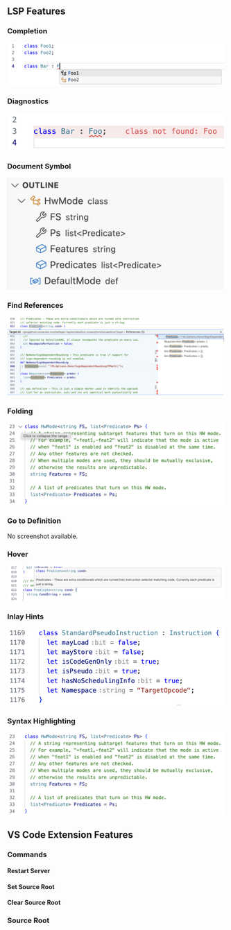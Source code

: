 ## LSP Features

<style>
img {
    max-width: 500px;
}
</style>

### Completion

![Completion](images/completion.png)

### Diagnostics

![Diagnostics](images/diagnostics.png)

### Document Symbol

![Document Symbol](images/document-symbol.png)

### Find References

![Find References](images/find-references.png)

### Folding

![Folding](images/folding.png)

### Go to Definition

No screenshot available.

### Hover

![Hover](images/hover.png)

### Inlay Hints

![Inlay Hints](images/inlay-hints.png)

### Syntax Highlighting

![Syntax Highlighting](images/syntax-highlighting.png)

## VS Code Extension Features

### Commands

#### Restart Server


#### Set Source Root


#### Clear Source Root

### Source Root